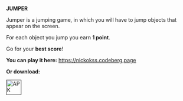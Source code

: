 __JUMPER__

Jumper is a jumping game, in which you will have to jump objects that appear on the screen.

For each object you jump you earn __1 point__.

Go for your __best score__!

__You can play it here:__ https://nickokss.codeberg.page

__Or download:__


[<img src="https://github.com/simplex-chat/.github/blob/master/profile/images/apk_icon.png" alt="APK" height="41">]()
